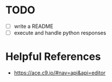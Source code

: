 # TODO
- [ ] write a README
- [ ] execute and handle python responses

# Helpful References
- https://ace.c9.io/#nav=api&api=editor